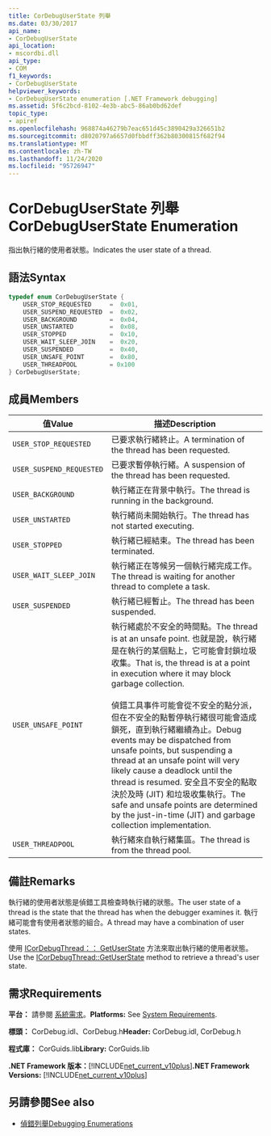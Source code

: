 ```yaml
---
title: CorDebugUserState 列舉
ms.date: 03/30/2017
api_name:
- CorDebugUserState
api_location:
- mscordbi.dll
api_type:
- COM
f1_keywords:
- CorDebugUserState
helpviewer_keywords:
- CorDebugUserState enumeration [.NET Framework debugging]
ms.assetid: 5f6c2bcd-8102-4e3b-abc5-86ab0bd62def
topic_type:
- apiref
ms.openlocfilehash: 968874a46279b7eac651d45c3890429a326651b2
ms.sourcegitcommit: d8020797a6657d0fbbdff362b80300815f682f94
ms.translationtype: MT
ms.contentlocale: zh-TW
ms.lasthandoff: 11/24/2020
ms.locfileid: "95726947"
---
```

# <a name="cordebuguserstate-enumeration"></a><span data-ttu-id="895b3-102">CorDebugUserState 列舉</span><span class="sxs-lookup"><span data-stu-id="895b3-102">CorDebugUserState Enumeration</span></span>

<span data-ttu-id="895b3-103">指出執行緒的使用者狀態。</span><span class="sxs-lookup"><span data-stu-id="895b3-103">Indicates the user state of a thread.</span></span>  
  
## <a name="syntax"></a><span data-ttu-id="895b3-104">語法</span><span class="sxs-lookup"><span data-stu-id="895b3-104">Syntax</span></span>  
  
```cpp  
typedef enum CorDebugUserState {  
    USER_STOP_REQUESTED     =  0x01,  
    USER_SUSPEND_REQUESTED  =  0x02,  
    USER_BACKGROUND         =  0x04,  
    USER_UNSTARTED          =  0x08,  
    USER_STOPPED            =  0x10,  
    USER_WAIT_SLEEP_JOIN    =  0x20,  
    USER_SUSPENDED          =  0x40,  
    USER_UNSAFE_POINT       =  0x80,  
    USER_THREADPOOL         = 0x100  
} CorDebugUserState;  
```  
  
## <a name="members"></a><span data-ttu-id="895b3-105">成員</span><span class="sxs-lookup"><span data-stu-id="895b3-105">Members</span></span>  
  
|<span data-ttu-id="895b3-106">值</span><span class="sxs-lookup"><span data-stu-id="895b3-106">Value</span></span>|<span data-ttu-id="895b3-107">描述</span><span class="sxs-lookup"><span data-stu-id="895b3-107">Description</span></span>|  
|-----------|-----------------|  
|`USER_STOP_REQUESTED`|<span data-ttu-id="895b3-108">已要求執行緒終止。</span><span class="sxs-lookup"><span data-stu-id="895b3-108">A termination of the thread has been requested.</span></span>|  
|`USER_SUSPEND_REQUESTED`|<span data-ttu-id="895b3-109">已要求暫停執行緒。</span><span class="sxs-lookup"><span data-stu-id="895b3-109">A suspension of the thread has been requested.</span></span>|  
|`USER_BACKGROUND`|<span data-ttu-id="895b3-110">執行緒正在背景中執行。</span><span class="sxs-lookup"><span data-stu-id="895b3-110">The thread is running in the background.</span></span>|  
|`USER_UNSTARTED`|<span data-ttu-id="895b3-111">執行緒尚未開始執行。</span><span class="sxs-lookup"><span data-stu-id="895b3-111">The thread has not started executing.</span></span>|  
|`USER_STOPPED`|<span data-ttu-id="895b3-112">執行緒已經結束。</span><span class="sxs-lookup"><span data-stu-id="895b3-112">The thread has been terminated.</span></span>|  
|`USER_WAIT_SLEEP_JOIN`|<span data-ttu-id="895b3-113">執行緒正在等候另一個執行緒完成工作。</span><span class="sxs-lookup"><span data-stu-id="895b3-113">The thread is waiting for another thread to complete a task.</span></span>|  
|`USER_SUSPENDED`|<span data-ttu-id="895b3-114">執行緒已經暫止。</span><span class="sxs-lookup"><span data-stu-id="895b3-114">The thread has been suspended.</span></span>|  
|`USER_UNSAFE_POINT`|<span data-ttu-id="895b3-115">執行緒處於不安全的時間點。</span><span class="sxs-lookup"><span data-stu-id="895b3-115">The thread is at an unsafe point.</span></span> <span data-ttu-id="895b3-116">也就是說，執行緒是在執行的某個點上，它可能會封鎖垃圾收集。</span><span class="sxs-lookup"><span data-stu-id="895b3-116">That is, the thread is at a point in execution where it may block garbage collection.</span></span><br /><br /> <span data-ttu-id="895b3-117">偵錯工具事件可能會從不安全的點分派，但在不安全的點暫停執行緒很可能會造成鎖死，直到執行緒繼續為止。</span><span class="sxs-lookup"><span data-stu-id="895b3-117">Debug events may be dispatched from unsafe points, but suspending a thread at an unsafe point  will very likely cause a deadlock until the thread is resumed.</span></span> <span data-ttu-id="895b3-118">安全且不安全的點取決於及時 (JIT) 和垃圾收集執行。</span><span class="sxs-lookup"><span data-stu-id="895b3-118">The safe and unsafe points are determined by the just-in-time (JIT) and garbage collection implementation.</span></span>|  
|`USER_THREADPOOL`|<span data-ttu-id="895b3-119">執行緒來自執行緒集區。</span><span class="sxs-lookup"><span data-stu-id="895b3-119">The thread is from the thread pool.</span></span>|  
  
## <a name="remarks"></a><span data-ttu-id="895b3-120">備註</span><span class="sxs-lookup"><span data-stu-id="895b3-120">Remarks</span></span>  

 <span data-ttu-id="895b3-121">執行緒的使用者狀態是偵錯工具檢查時執行緒的狀態。</span><span class="sxs-lookup"><span data-stu-id="895b3-121">The user state of a thread is the state that the thread has when the debugger examines it.</span></span> <span data-ttu-id="895b3-122">執行緒可能會有使用者狀態的組合。</span><span class="sxs-lookup"><span data-stu-id="895b3-122">A thread may have a combination of user states.</span></span>  
  
 <span data-ttu-id="895b3-123">使用 [ICorDebugThread：： GetUserState](icordebugthread-getuserstate-method.md) 方法來取出執行緒的使用者狀態。</span><span class="sxs-lookup"><span data-stu-id="895b3-123">Use the [ICorDebugThread::GetUserState](icordebugthread-getuserstate-method.md) method to retrieve a thread's user state.</span></span>  
  
## <a name="requirements"></a><span data-ttu-id="895b3-124">需求</span><span class="sxs-lookup"><span data-stu-id="895b3-124">Requirements</span></span>  

 <span data-ttu-id="895b3-125">**平台：** 請參閱 [系統需求](../../get-started/system-requirements.md)。</span><span class="sxs-lookup"><span data-stu-id="895b3-125">**Platforms:** See [System Requirements](../../get-started/system-requirements.md).</span></span>  
  
 <span data-ttu-id="895b3-126">**標頭：** CorDebug.idl、CorDebug.h</span><span class="sxs-lookup"><span data-stu-id="895b3-126">**Header:** CorDebug.idl, CorDebug.h</span></span>  
  
 <span data-ttu-id="895b3-127">**程式庫：** CorGuids.lib</span><span class="sxs-lookup"><span data-stu-id="895b3-127">**Library:** CorGuids.lib</span></span>  
  
 <span data-ttu-id="895b3-128">**.NET Framework 版本：**[!INCLUDE[net_current_v10plus](../../../../includes/net-current-v10plus-md.md)]</span><span class="sxs-lookup"><span data-stu-id="895b3-128">**.NET Framework Versions:** [!INCLUDE[net_current_v10plus](../../../../includes/net-current-v10plus-md.md)]</span></span>  
  
## <a name="see-also"></a><span data-ttu-id="895b3-129">另請參閱</span><span class="sxs-lookup"><span data-stu-id="895b3-129">See also</span></span>

- [<span data-ttu-id="895b3-130">偵錯列舉</span><span class="sxs-lookup"><span data-stu-id="895b3-130">Debugging Enumerations</span></span>](debugging-enumerations.md)
